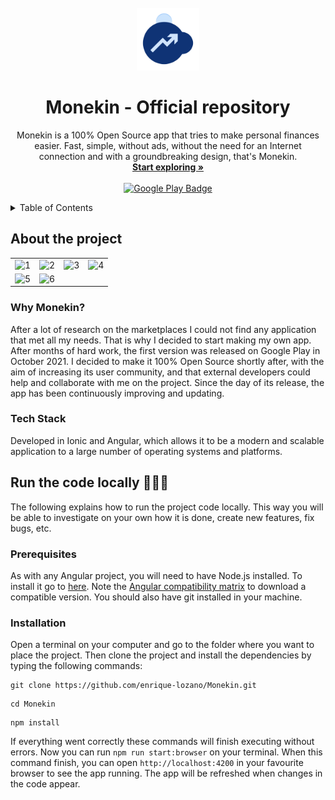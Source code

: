 <!-- PROJECT LOGO -->
<br />
<div align="center">
  <a href="https://github.com/othneildrew/Best-README-Template">
    <img src="src/assets/resources/appIcon.png"  alt="App Icon" width="100" height="100">
  </a>

  <h1 align="center">Monekin - Official repository</h1>

  <p align="center">
    Monekin is a 100% Open Source app that tries to make personal finances easier. Fast, simple, without ads, without the need for an Internet connection and with a groundbreaking design, that's Monekin.
    <br />
    <a href="#about-the-project"><strong>Start exploring »</strong></a>
    <br />
    <br />
    <a href="https://play.google.com/store/apps/details?id=com.monekin.app">
      <img src="https://play.google.com/intl/en_us/badges/images/generic/en-play-badge.png"  alt="Google Play Badge" height="68">
    </a>
  </p>
</div>

<!-- TABLE OF CONTENTS -->
<details>
  <summary>Table of Contents</summary>
  <ol>
    <li>
      <a href="#about-the-project">About The Project</a>
      <ul>
        <li><a href="#why-monekin">Why Monekin?</a></li>
        <li><a href="#tech-stack">Tech Stack</a></li>
      </ul>
    </li>
    <li>
      <a href="#run-the-code-locally-">Run the code locally</a>
      <ul>
        <li><a href="#prerequisites">Prerequisites</a></li>
        <li><a href="#installation">Installation</a></li>
      </ul>
    </li>
    <li><a href="#contact">Contact</a></li>
  </ol>
</details>

## About the project

|          |             |                |       |
| :---:    |    :----:   |          :---: | :---: |
| ![1](https://github.com/enrique-lozano/Monekin/blob/main/app-marketplaces/screenshots/en/Mockups/Diapositiva1.PNG) | ![2](https://github.com/enrique-lozano/Monekin/blob/main/app-marketplaces/screenshots/en/Mockups/Diapositiva2.PNG) | ![3](https://github.com/enrique-lozano/Monekin/blob/main/app-marketplaces/screenshots/en/Mockups/Diapositiva3.PNG) | ![4](https://github.com/enrique-lozano/Monekin/blob/main/app-marketplaces/screenshots/en/Mockups/Diapositiva4.PNG)
| ![5](https://github.com/enrique-lozano/Monekin/blob/main/app-marketplaces/screenshots/en/Mockups/Diapositiva5.PNG) | ![6](https://github.com/enrique-lozano/Monekin/blob/main/app-marketplaces/screenshots/en/Mockups/Diapositiva6.PNG)

### Why Monekin?

After a lot of research on the marketplaces I could not find any application that met all my needs. That is why I decided to start making my own app. After months of hard work, the first version was released on Google Play in October 2021. I decided to make it 100% Open Source shortly after, with the aim of increasing its user community, and that external developers could help and collaborate with me on the project. Since the day of its release, the app has been continuously improving and updating.

### Tech Stack

Developed in Ionic and Angular, which allows it to be a modern and scalable application to a large number of operating systems and platforms.

## Run the code locally 🚀🧑‍💻

The following explains how to run the project code locally. This way you will be able to investigate on your own how it is done, create new features, fix bugs, etc.

### Prerequisites

As with any Angular project, you will need to have Node.js installed. To install it go to [here](https://nodejs.org/en/download/). Note the [Angular compatibility matrix](https://gist.github.com/LayZeeDK/c822cc812f75bb07b7c55d07ba2719b3) to download a compatible version. You should also have git installed in your machine.

### Installation

Open a terminal on your computer and go to the folder where you want to place the project. Then clone the project and install the dependencies by typing the following commands:

```
git clone https://github.com/enrique-lozano/Monekin.git
```
```
cd Monekin
```
```
npm install
```

If everything went correctly these commands will finish executing without errors. Now you can run <code>npm run start:browser</code> on your terminal. When this command finish, you can open <code>http://localhost:4200</code> in your favourite browser to see the app running. The app will be refreshed when changes in the code appear.
